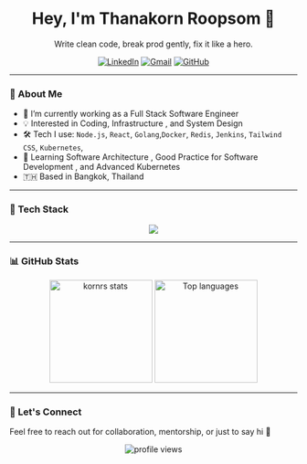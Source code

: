 <h1 align="center">Hey, I'm Thanakorn Roopsom 👋</h1>

<p align="center">
  Write clean code, break prod gently, fix it like a hero. 
</p>

<p align="center">
  <a href="https://www.linkedin.com/in/thanakornroopsom/"><img src="https://img.shields.io/badge/LinkedIn-Thanakorn%20Roopsom-blue?logo=linkedin" alt="LinkedIn"></a>
  <a href="mailto:tanakon.rs@gmail.com"><img src="https://img.shields.io/badge/Gmail-tanakon.rs@gmail.com-D14836?logo=gmail&logoColor=white" alt="Gmail"></a>
  <a href="https://github.com/thakorn09"><img src="https://img.shields.io/github/followers/thakorn09?label=Follow&style=social" alt="GitHub"></a>
</p>

---

### 🧠 About Me

- 🔭 I’m currently working as a Full Stack Software Engineer
- 💡 Interested in Coding, Infrastructure , and System Design
- 🛠️ Tech I use: `Node.js`, `React`, `Golang`,`Docker`, `Redis`, `Jenkins`, `Tailwind CSS`, `Kubernetes`,
- 🌱 Learning Software Architecture , Good Practice for Software Development , and Advanced Kubernetes
- 🇹🇭 Based in Bangkok, Thailand

---

### 🚀 Tech Stack

<p align="center">
  <img src="https://skillicons.dev/icons?i=nodejs,go,angular,flutter,react,ts,js,redis,docker,kubernetes,jenkins,tailwind,git,github,linux,kafka,aws,azure" />
</p>

---

### 📊 GitHub Stats

<p align="center">
  <img src="https://github-readme-stats.vercel.app/api?username=thakorn09&show_icons=true&theme=radical" alt="kornrs stats" height="180"/>
  <img src="https://github-readme-stats.vercel.app/api/top-langs/?username=thakorn09&layout=compact&theme=radical" alt="Top languages" height="180"/>
</p>

---

### 💬 Let's Connect

Feel free to reach out for collaboration, mentorship, or just to say hi 👋

<p align="center">
  <img src="https://komarev.com/ghpvc/?username=thakorn09&style=flat-square" alt="profile views" />
</p>

